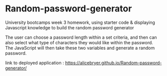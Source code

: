 # Random-password-generator
University bootcamps week 3 homework, using starter code &amp; displaying Javascript knowledge to build the random password generator

The user can choose a password length within a set criteria, and then can also select what type of characters they would like within the password. The JavaScript will then take these two variables and generate a random password.


link to deployed application : https://alicebryer.github.io/Random-password-generator/
